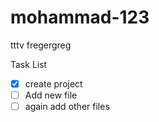 # mohammad-123
tttv
fregergreg

Task List
- [x] create project
- [ ] Add new file
- [ ] again add other files
